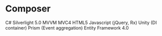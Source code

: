 Composer
========
C#
Silverlight 5.0
MVVM
MVC4
HTML5
Javascript (jQuery, Rx)
Unity (DI container)
Prism (Event aggregation)
Entity Framework 4.0
